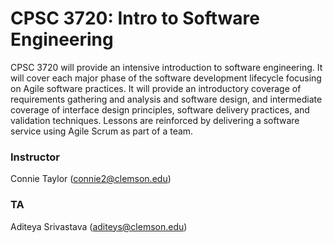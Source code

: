 # CPSC 3720: Intro to Software Engineering

CPSC 3720 will provide an intensive introduction to software engineering. It will cover each major phase of the software development lifecycle focusing on Agile software practices. It will provide an introductory coverage of requirements gathering and analysis and software design, and intermediate coverage of interface design principles, software delivery practices, and validation techniques. Lessons are reinforced by delivering a software service using Agile Scrum as part of a team.

### Instructor
Connie Taylor (connie2@clemson.edu)

### TA
Aditeya Srivastava (aditeys@clemson.edu)
